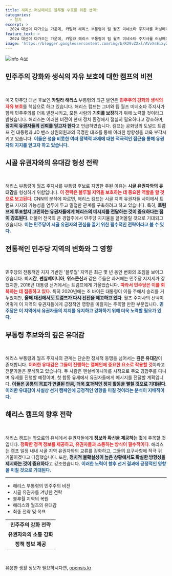 ```yaml
---
title: 해리스 러닝메이트 블루월 수호를 위한 선택!
categories:
  - 정치
excerpt: >
  2024 대선이 다가오는 가운데, 카멀라 해리스 부통령이 팀 월즈 미네소타 주지사를 러닝메이트로 지명하며 민주당의 블루월 방어 전략을 강화하고 있습니다. 시골 유권자와의 유대감을 통해 경기주에서의 지지를 이끌어낼 계획입니다. 클릭해 더 자세한 내용을 확인하세요!
feature_text: >
  2024 대선이 다가오는 가운데, 카멀라 해리스 부통령이 팀 월즈 미네소타 주지사를 러닝메이트로 지명하며 민주당의 블루월 방어 전략을 강화하고 있습니다. 시골 유권자와의 유대감을 통해 경기주에서의 지지를 이끌어낼 계획입니다. 클릭해 더 자세한 내용을 확인하세요!
image: 'https://blogger.googleusercontent.com/img/b/R29vZ2xl/AVvXsEixyZcFfHzMRdzZMjFBmAUKJYCLCGyLL1o632UiGVXcaFdKo_bkvkuCioo0uUKlGfBVcT3P84aROyZIXSBEx3Aw5nCQ3pTgDom1WDC4m8eifvWiAmWEEVb4x6G_l8C0QH225ldMjyaFvpxGEBGNO37VmDTDMHGhJPq73UglMfDca1-0aw/s1600/blogspot.png'
---
```


<p><img src="https://blogger.googleusercontent.com/img/b/R29vZ2xl/AVvXsEixyZcFfHzMRdzZMjFBmAUKJYCLCGyLL1o632UiGVXcaFdKo_bkvkuCioo0uUKlGfBVcT3P84aROyZIXSBEx3Aw5nCQ3pTgDom1WDC4m8eifvWiAmWEEVb4x6G_l8C0QH225ldMjyaFvpxGEBGNO37VmDTDMHGhJPq73UglMfDca1-0aw/s1600/blogspot.png" alt="info 속보" /></p>

<h2 data-ke-size="size26">민주주의 강화와 생식의 자유 보호에 대한 캠프의 비전</h2>

<p data-ke-size="size16">&nbsp;</p>

<p>미국 민주당 대선 후보인 <b>카멀라 해리스</b> 부통령의 최근 발언은 <b><span style="color: #ee2323;">민주주의 강화와 생식의 자유 보호</span></b>를 핵심으로 하고 있습니다. 해리스 캠프는 그녀와 팀 월즈 미네소타 주지사가 함께 민주주의를 더욱 발전시키고, 모든 사람의 <b>기회를 보장</b>하기 위해 노력할 것이라고 밝혔습니다. 해리스는 이러한 비전이 현재 정치 환경에서 절실히 필요하다고 강조하며, <b><span style="background-color: #21538527;">정치적 유권자들의 신뢰를 얻고자 한다</span></b>고 언급하였습니다. 캠프는 공화당의 도널드 트럼프 전 대통령과 JD 밴스 상원의원과의 극명한 대조를 통해 이러한 방향성을 더욱 부각시키고 있습니다. <b><span style="color: #1a5490;">이들은 성을 비롯한 여러 정책적 과제에 대한 적극적인 접근을 통해 유권자의 지지를 얻고자 하고 있습니다.</span></b></p>

<h2 data-ke-size="size26">시골 유권자와의 유대감 형성 전략</h2>

<p data-ke-size="size16">&nbsp;</p>

<p>해리스 부통령이 월즈 주지사를 부통령 후보로 지명한 주된 이유는 <b>시골 유권자와의 유대감</b>을 형성하기 위함입니다. <b><span style="color: #ee2323;">이 전략은 블루월 지역을 보호하는 데 중요한 역할을 할 것으로 보고된다</span></b>. CNN의 분석에 따르면, 해리스 캠프는 시골 지역 유권자들 사이에서 트럼프 지지의 가능성을 염두에 두고 밀접한 관계를 구축하려고 하고 있습니다. 특히, <b><span style="background-color: #21538527;">트럼프에 투표할지 고민하는 유권자들에게 해리스의 메시지를 전달하는 것이 중요하다는 점이 강조된다</span></b>. 더불어 전국의 큰 경합주에서 민주당 지지율을 끌어올릴 것으로 기대되고 있습니다. <b><span style="color: #1a5490;">이는 민주당이 시골 유권자의 관심을 끌기 위한 필수적인 전략이라고 볼 수 있다.</span></b></p>

<h2 data-ke-size="size26">전통적인 민주당 지역의 변화와 그 영향</h2>

<p data-ke-size="size16">&nbsp;</p>

<p>민주당의 전통적인 지지 기반인 '블루월' 지역은 최근 몇 년 동안 변화의 조짐을 보이고 있습니다. <b>미시간</b>, <b>펜실베이니아</b>, <b>위스콘신</b>과 같은 주들은 과거에는 민주당 지지세가 강했지만, 2016년 대통령 선거에서는 트럼프에게 기울었습니다. <b><span style="color: #ee2323;">따라서 민주당은 이를 회복하는 데 집중하고 있다</span></b>. 특히 2020년에는 조 바이든 대통령이 이들 주에서 승리를 거두었지만, <b><span style="background-color: #21538527;">올해 대선에서도 트럼프가 다시 선전을 예고하고 있다</span></b>. 월즈 주지사의 선택이 어떻게 이 지역의 유권자들에게 긍정적인 영향을 미칠지는 주목할 만한 부분입니다. <b><span style="color: #1a5490;">민주당은 이 지역에서 유권자들의 지지를 유지하고 강화하기 위해 더욱 노력할 필요가 있다.</span></b></p>

<h2 data-ke-size="size26">부통령 후보와의 깊은 유대감</h2>

<p data-ke-size="size16">&nbsp;</p>

<p>해리스 부통령과 월즈 주지사의 관계는 단순한 정치적 동맹을 넘어서는 <b>깊은 유대감</b>이 존재합니다. <b><span style="color: #ee2323;">이러한 유대감은 그들이 진행하는 캠페인에 중요한 요소로 작용할 것</span></b>이라고 전문가들은 분석하고 있습니다. 두 사람은 펜실베이니아를 시작으로 주요 경합주를 다니며 유세를 진행할 예정이며, 첫 합동 유세에서 유권자들에게 메시지를 전달할 계획입니다. <b><span style="background-color: #21538527;">이들은 공통의 목표가 연결된 만큼, 더욱 효과적인 정치 활동을 펼칠 것으로 기대된다</span></b>. <b><span style="color: #1a5490;">이러한 유대감이 사실상 선거 캠페인에 긍정적인 영향을 미칠 것이라는 분석이 지배적이다.</span></b></p>

<h2 data-ke-size="size26">해리스 캠프의 향후 전략</h2>

<p data-ke-size="size16">&nbsp;</p>

<p>해리스 캠프는 앞으로의 유세에서 유권자들에게 <b>정보와 확신을 제공하는 것</b>에 주목할 것입니다. <b><span style="color: #ee2323;">정확한 정책 정보를 제공하고, 유권자들과 소통하는 방식이 필수적이다</span></b>. 해리스는 캠프 일정 내내 시골 지역 유권자와의 교류를 강화하고, 그들의 요구사항에 적극 귀 기울이겠다고 다짐했습니다. 또한, <b><span style="background-color: #21538527;">정치적 불확실성이 높은 상황에서도 확실한 방향성을 제시하는 것이 중요하다</span></b>고 강조했습니다. <b><span style="color: #1a5490;">이러한 노력이 향후 선거 결과에 긍정적인 영향을 미칠 것으로 기대된다.</span></b></p>

<hr>

<ul>
    <li>해리스 부통령의 민주주의 비전</li>
    <li>시골 유권자를 겨냥한 전략</li>
    <li>블루월 지역의 복원</li>
    <li>해리스와 월즈의 유대감</li>
    <li>최종 전략 및 목표</li>
</ul>

<table>
    <tr>
        <td style="text-align: center; height: 17px;"><b>민주주의 강화 전략</b></td>
    </tr>
    <tr>
        <td style="text-align: center; height: 17px;"><b>유권자와의 소통 강화</b></td>
    </tr>
    <tr>
        <td style="text-align: center; height: 17px;"><b>정책 정보 제공</b></td>
    </tr>
</table>

<p data-ke-size="size16">&nbsp;</p>
유용한 생활 정보가 필요하시다면, <a href="https://opensis.kr" rel="dofollow">opensis.kr</a>


